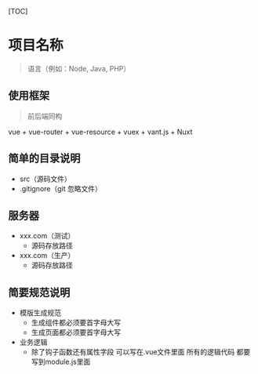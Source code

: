 [TOC]

# 项目名称
> 语言（例如：Node, Java, PHP）

## 使用框架
>前后端同构

vue + vue-router + vue-resource + vuex + vant.js + Nuxt

## 简单的目录说明
- src（源码文件）
- .gitignore（git 忽略文件）

## 服务器
- xxx.com（测试）
	- 源码存放路径
- xxx.com（生产）
	- 源码存放路径

## 简要规范说明
- 模版生成规范
	- 生成组件都必须要首字母大写
	- 生成页面都必须要首字母大写
- 业务逻辑
	- 除了钩子函数还有属性字段 可以写在.vue文件里面 所有的逻辑代码 都要写到module.js里面
